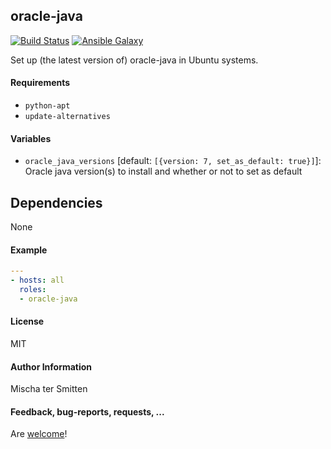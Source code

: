 ## oracle-java

[![Build Status](https://travis-ci.org/Oefenweb/ansible-oracle-java.svg?branch=master)](https://travis-ci.org/Oefenweb/ansible-oracle-java) [![Ansible Galaxy](http://img.shields.io/badge/ansible--galaxy-oracle-java-blue.svg)](https://galaxy.ansible.com/list#/roles/1854)

Set up (the latest version of) oracle-java in Ubuntu systems.

#### Requirements

* `python-apt`
* `update-alternatives`

#### Variables

* `oracle_java_versions` [default: `[{version: 7, set_as_default: true}]`]: Oracle java version(s) to install and whether or not to set as default

## Dependencies

None

#### Example

```yaml
---
- hosts: all
  roles:
  - oracle-java
```

#### License

MIT

#### Author Information

Mischa ter Smitten

#### Feedback, bug-reports, requests, ...

Are [welcome](https://github.com/Oefenweb/ansible-oracle-java/issues)!
